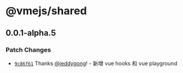 # @vmejs/shared

## 0.0.1-alpha.5

### Patch Changes

- [`9c86f61`](https://github.com/vmejs/vmejs/commit/9c86f6108d4a1f96e3e85338ae6263fcb433a68d) Thanks [@jeddygong](https://github.com/jeddygong)! - 新增 vue hooks 和 vue playground
